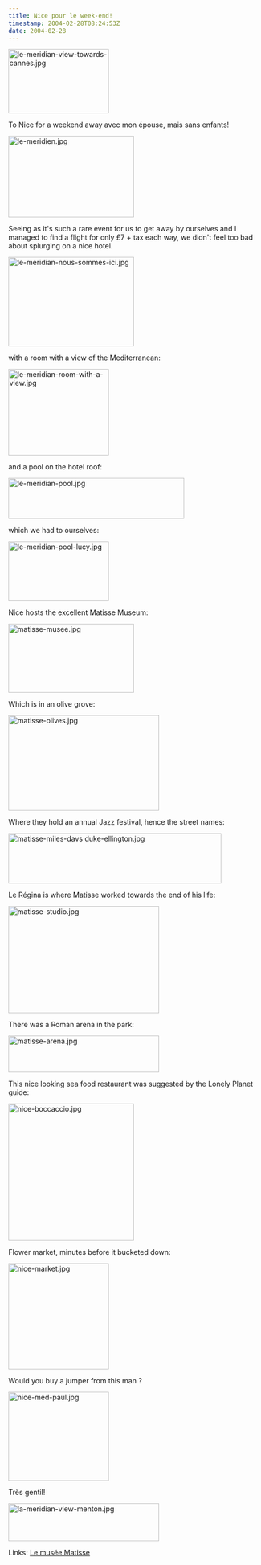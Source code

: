 ```yaml
---
title: Nice pour le week-end!
timestamp: 2004-02-28T08:24:53Z
date: 2004-02-28
---
```


<img alt="le-meridian-view-towards-cannes.jpg" src="http://blog.whatfettle.com/archives/le-meridian-view-towards-cannes.jpg" width="200" height="128" border="0" />

To Nice for a weekend away avec mon épouse, mais sans enfants!
<!--more-->
<img alt="le-meridien.jpg" src="http://blog.whatfettle.com/archives/le-meridien.jpg" width="250" height="162" border="0" />

Seeing as it's such a rare event for us to get away by ourselves and I managed to find a flight for only £7 + tax each way, we didn't feel too bad about splurging on a nice hotel.

<img alt="le-meridian-nous-sommes-ici.jpg" src="http://blog.whatfettle.com/archives/le-meridian-nous-sommes-ici.jpg" width="250" height="178" border="0" />

with a room with a view of the Mediterranean:

<img alt="le-meridian-room-with-a-view.jpg" src="http://blog.whatfettle.com/archives/le-meridian-room-with-a-view.jpg" width="200" height="172" border="0" />

and a pool on the hotel roof:

<img alt="le-meridian-pool.jpg" src="http://blog.whatfettle.com/archives/le-meridian-pool.jpg" width="350" height="81" border="0" />

which we had to ourselves:

<img alt="le-meridian-pool-lucy.jpg" src="http://blog.whatfettle.com/archives/le-meridian-pool-lucy.jpg" width="200" height="119" border="0" />

Nice hosts the excellent Matisse Museum:

<img alt="matisse-musee.jpg" src="http://blog.whatfettle.com/archives/matisse-musee.jpg" width="250" height="137" border="0" />

Which is in an olive grove:

<img alt="matisse-olives.jpg" src="http://blog.whatfettle.com/archives/matisse-olives.jpg" width="300" height="190" border="0" />

Where they hold an annual Jazz festival, hence the street names:

<img alt="matisse-miles-davs duke-ellington.jpg" src="http://blog.whatfettle.com/archives/matisse-miles-davs duke-ellington.jpg" width="424" height="100" border="0" />

Le Régina is where Matisse worked towards the end of his life:

<img alt="matisse-studio.jpg" src="http://blog.whatfettle.com/archives/matisse-studio.jpg" width="300" height="213" border="0" />

There was a Roman arena in the park:

<img alt="matisse-arena.jpg" src="http://blog.whatfettle.com/archives/matisse-arena.jpg" width="300" height="73" border="0" />

This nice looking sea food restaurant was suggested by the Lonely Planet guide:

<img alt="nice-boccaccio.jpg" src="http://blog.whatfettle.com/archives/nice-boccaccio.jpg" width="250" height="273" border="0" />

Flower market, minutes before it bucketed down:

<img alt="nice-market.jpg" src="http://blog.whatfettle.com/archives/nice-market.jpg" width="200" height="211" border="0" />

Would you buy a jumper from this man ?

<img alt="nice-med-paul.jpg" src="http://blog.whatfettle.com/archives/nice-med-paul.jpg" width="200" height="177" border="0" />

Très gentil!

<img alt="la-meridian-view-menton.jpg" src="http://blog.whatfettle.com/archives/la-meridian-view-menton.jpg" width="300" height="75" border="0" />

Links:
<a href='http://www.musee-matisse-nice.org/'>Le musée Matisse</a>
